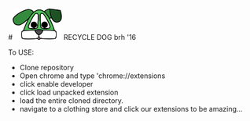#<img src="docs/assets/recycledog.png" width="100"> RECYCLE DOG
brh '16




To USE:

- Clone repository
- Open chrome and type 'chrome://extensions
- click enable developer
- click load unpacked extension
- load the entire cloned directory.
- navigate to a clothing store and click our extensions to be amazing...




